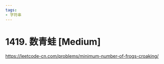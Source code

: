 ```yaml
---
tags:
- 字符串
---
```


# 1419. 数青蛙 [Medium]

<https://leetcode-cn.com/problems/minimum-number-of-frogs-croaking/>
